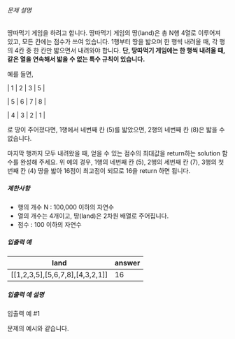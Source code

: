 
###### 문제 설명


땅따먹기 게임을 하려고 합니다. 땅따먹기 게임의 땅(land)은 총 N행 4열로 이루어져 있고, 모든 칸에는 점수가 쓰여 있습니다. 1행부터 땅을 밟으며 한 행씩 내려올 때, 각 행의 4칸 중 한 칸만 밟으면서 내려와야 합니다. **단, 땅따먹기 게임에는 한 행씩 내려올 때, 같은 열을 연속해서 밟을 수 없는 특수 규칙이 있습니다.** 


예를 들면, 


\| 1 \| 2 \| 3 \| 5 \|


\| 5 \| 6 \| 7 \| 8 \|


\| 4 \| 3 \| 2 \| 1 \|


로 땅이 주어졌다면, 1행에서 네번째 칸 (5\)를 밟았으면, 2행의 네번째 칸 (8\)은 밟을 수 없습니다. 


마지막 행까지 모두 내려왔을 때, 얻을 수 있는 점수의 최대값을 return하는 solution 함수를 완성해 주세요. 위 예의 경우, 1행의 네번째 칸 (5\), 2행의 세번째 칸 (7\), 3행의 첫번째 칸 (4\) 땅을 밟아 16점이 최고점이 되므로 16을 return 하면 됩니다.


##### 제한사항


* 행의 개수 N : 100,000 이하의 자연수
* 열의 개수는 4개이고, 땅(land)은 2차원 배열로 주어집니다.
* 점수 : 100 이하의 자연수


##### 입출력 예




| land | answer |
| --- | --- |
| \[\[1,2,3,5],\[5,6,7,8],\[4,3,2,1]] | 16 |


##### 입출력 예 설명


입출력 예 \#1  

문제의 예시와 같습니다.



